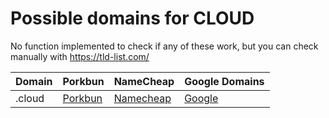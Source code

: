 # Possible domains for CLOUD

No function implemented to check if any of these work, but you can check manually with https://tld-list.com/

| Domain | Porkbun | NameCheap | Google Domains |
|---|---|---|---|
| .cloud | [Porkbun](https://porkbun.com/checkout/search?prb=e814663da1&tlds=&idnLanguage=&search=search&q=.cloud) | [Namecheap](https://www.namecheap.com/domains/registration/results/?domain=.cloud) | [Google](https://domains.google.com/registrar/search?searchTerm=.cloud) |
